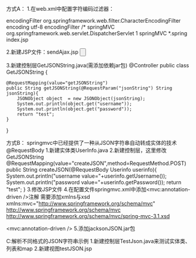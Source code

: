 方式A：
1.在web.xml中配置字符编码过滤器：
<!-- spring的编码过滤器 -->
<filter>
	<filter-name>encodingFilter</filter-name>
	<filter-class>org.springframework.web.filter.CharacterEncodingFilter</filter-class>
		<init-param>
			<param-name>encoding</param-name>
			<param-value>utf-8</param-value>
		</init-param>
</filter>
<filter-mapping>
	<filter-name>encodingFilter</filter-name>
	<url-pattern>/*</url-pattern>
</filter-mapping>

<servlet>
	<servlet-name>springMVC</servlet-name>
	<servlet-class>org.springframework.web.servlet.DispatcherServlet</servlet-class>
	<load-on-startup>1</load-on-startup>
</servlet>
<servlet-mapping>
	<servlet-name>springMVC</servlet-name>
	<url-pattern>*.spring</url-pattern>
</servlet-mapping>
<welcome-file-list>
	<welcome-file>index.jsp</welcome-file>
</welcome-file-list>
	
2.新建JSP文件：sendAjax.jsp
<input type="button" onclick="send()" send>
<script src="js/jquery.min.js" ></script>
<script type="text/javascript">
	function userinfo(username, password){
		this.username = username;
		this.password = password;
	}
	function send(){
		var userinfoRef = new userinfo('啦啦啦','123');
		var jsonStringRef = JSON.stringify(userinfoRef);
		$.post("getJSONString.spring?t=" +new Date().getTime(), {
			jsonString:jsonStringRef
		});
	}
</script>
  	
 3.新建控制层GetJSONString.java(需添加依赖jar包)
@Controller
public class GetJSONString {
	
	@RequestMapping(value="getJSONString")
	public String getJSONString(@RequestParam("jsonString") String jsonString){
		JSONObject object  = new JSONObject(jsonString);
		System.out.println(object.get("username"));
		System.out.println(object.get("password"));
		return "test";
	}
}

方式B：
springmvc中已经提供了一种从JSON字符串自动转成实体的技术@RequestBody
1.新建实体类UserInfo.java
2.新建控制层，这里修改GetJSONString
@RequestMapping(value="createJSON",method=RequestMethod.POST)
	public String createJSON(@RequestBody Userinfo userinfo){
		System.out.println("username value="+userinfo.getUsername());
		System.out.println("password value="+userinfo.getPassword());
		return "test";
}
3.修改JSP文件
4.在配置文件springmvc.xml中添加<mvc:annotation-driven />注解
需要添加xmlns与xsd
xmlns:mvc="http://www.springframework.org/schema/mvc"
http://www.springframework.org/schema/mvc
http://www.springframework.org/schema/mvc/spring-mvc-3.1.xsd
<!-- 使JSON字符串自动转成实体类 -->
<mvc:annotation-driven />
5.添加jacksonJSON.jar包

C:解析不同格式的JSON字符串示例
1.新建控制层TestJson.java来测试实体类、列表和map
2.新建视图testJSON.jsp
